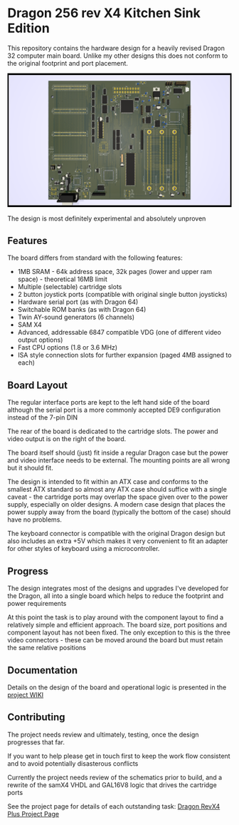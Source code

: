 # Dragon 256 rev X4 Kitchen Sink Edition #

This repository contains the hardware design
for a heavily revised Dragon 32 computer
main board. Unlike my other designs this does
not conform to the original footprint and port
placement.

![Render of Dragon PCB](./DragonRevX4Plus.png)

The design is most definitely experimental
and absolutely unproven

## Features ##

The board differs from standard with the
following features:

* 1MB SRAM - 64k address space, 32k pages
(lower and upper ram space) - theoretical 16MB
limit
* Multiple (selectable) cartridge slots
* 2 button joystick ports (compatible with
original single button joysticks)
* Hardware serial port (as with Dragon 64)
* Switchable ROM banks (as with Dragon 64)
* Twin AY-sound generators (6 channels)
* SAM X4
* Advanced, addressable 6847 compatible VDG
(one of different video output options)
* Fast CPU options (1.8 or 3.6 MHz)
* ISA style connection slots for further
expansion (paged 4MB assigned to each)

## Board Layout ##

The regular interface ports are kept to the
left hand side of the board although the
serial port is a more commonly accepted DE9
configuration instead of the 7-pin DIN

The rear of the board is dedicated to the
cartridge slots. The power and video output
is on the right of the board.

The board itself should (just) fit inside a
regular Dragon case but the power and video
interface needs to be external. The mounting
points are all wrong but it should fit.

The design is intended to fit within an ATX
case and conforms to the smallest ATX standard
so almost any ATX case should suffice with a
single caveat - the cartridge ports may
overlap the space given over to the power supply,
especially on older designs. A modern case
design that places the power supply away from
the board (typically the bottom of the case)
should have no problems.

The keyboard connector is compatible with the
original Dragon design but also includes an
extra +5V which makes it very convenient to
fit an adapter for other styles of keyboard
using a microcontroller.

## Progress ##

The design integrates most of the designs and
upgrades I've developed for the Dragon, all
into a single board which helps to reduce the
footprint and power requirements

At this point the task is to play around with
the component layout to find a relatively simple
and efficient approach. The board size, port
positions and component layout has not been
fixed. The only exception to this is the three
video connectors - these can be moved around the
board but must retain the same relative
positions

## Documentation ##

Details on the design of the board and operational
logic is presented in the [project WIKI](https://github.com/jimbro1000/DragonRevX4KSEdition/wiki)

## Contributing ##

The project needs review and ultimately,
testing, once the design progresses that far.

If you want to help please get in touch first
to keep the work flow consistent and to avoid
potentially disasterous conflicts

Currently the project needs review of the
schematics prior to build, and a rewrite
of the samX4 VHDL and GAL16V8 logic that
drives the cartridge ports

See the project page for details of each
outstanding task:
[Dragon RevX4 Plus Project Page](https://github.com/users/jimbro1000/projects/1)
